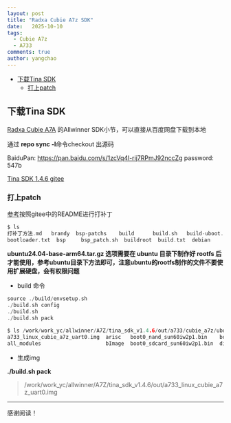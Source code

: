 ```yaml
---
layout: post
title: "Radxa Cubie A7z SDK"
date:   2025-10-10
tags:
  - Cubie A7z
  - A733
comments: true
author: yangchao
---
```


<!-- more -->
- [下载Tina SDK](#下载tina-sdk)
  - [打上patch](#打上patch)


## 下载Tina SDK

[Radxa Cubie A7A](https://linux-sunxi.org/Radxa_Cubie_A7A) 的Allwinner SDK小节，可以直接从百度网盘下载到本地

通过 **repo sync -l**命令checkout 出源码

BaiduPan: https://pan.baidu.com/s/1zcVq4l-rij7RPmJ92nccZg password: 547b


[Tina SDK 1.4.6 gitee](https://gitlab.com/tina5.0_aiot)

### 打上patch

[参考](https://gitee.com/juping_zheng1/radxa-cubie-a7z-tina-bsp)按照gitee中的README进行打补丁

```c
$ ls
打补丁方法.md   brandy  bsp-patchs    build      build.sh   build-uboot.txt  device  kernel   out       prebuilt   rtos    test   ubuntu
bootloader.txt  bsp     bsp_patch.sh  buildroot  build.txt  debian           docs    LICENSE  platform  README.md  target  tools  yocto

```

**ubuntu24.04-base-arm64.tar.gz 选项需要在 ubuntu 目录下制作好 rootfs 后才能使用，参考ubuntu目录下方法即可，注意ubuntu的rootfs制作的文件不要使用扩展硬盘，会有权限问题**

- build 命令
```c
source ./build/envsetup.sh
./build.sh config
./build.sh
./build.sh pack
```

```c
$ ls /work/work_yc/allwinner/A7Z/tina_sdk_v1.4.6/out/a733/cubie_a7z/ubuntu/
a733_linux_cubie_a7z_uart0.img  arisc   boot0_nand_sun60iw2p1.bin    boot.img  dtbo.img  dts_dep              lib            rootfs_def   sboot_sun60iw2p1.bin  System.map             vmlinux
all_modules                     bImage  boot0_sdcard_sun60iw2p1.bin  dist      dtc       fes1_sun60iw2p1.bin  ramfs.cpio.gz  rootfs.ext4  sunxi.dtb             u-boot-sun60iw2p1.bin  vmlinux.tar.bz2

```

- 生成img

**./build.sh pack**

> /work/work_yc/allwinner/A7Z/tina_sdk_v1.4.6/out/a733_linux_cubie_a7z_uart0.img

---

感谢阅读！
